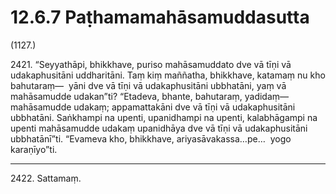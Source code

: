 

# 12.6.7 Paṭhamamahāsamuddasutta




(1127.)

2421\. “Seyyathāpi, bhikkhave, puriso mahāsamuddato dve vā tīṇi vā udakaphusitāni uddharitāni. Taṃ kiṃ maññatha, bhikkhave, katamaṃ nu kho bahutaraṃ—  yāni dve vā tīṇi vā udakaphusitāni ubbhatāni, yaṃ vā mahāsamudde udakan”ti? “Etadeva, bhante, bahutaraṃ, yadidaṃ—  mahāsamudde udakaṃ; appamattakāni dve vā tīṇi vā udakaphusitāni ubbhatāni. Saṅkhampi na upenti, upanidhampi na upenti, kalabhāgampi na upenti mahāsamudde udakaṃ upanidhāya dve vā tīṇi vā udakaphusitāni ubbhatānī”ti. “Evameva kho, bhikkhave, ariyasāvakassa…pe…  yogo karaṇīyo”ti.

---

2422\. Sattamaṃ.





